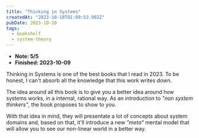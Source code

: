 ```yaml
---
title: "Thinking in Systems"
createdAt: "2023-10-10T01:09:53.902Z"
pubDate: 2023-10-10
tags:
  - bookshelf
  - system-theory
---
```


- **Note: 5/5**
- **Finished: 2023-10-09**

Thinking in Systems is one of the best books that I read in 2023. To be honest,
I can't absorb all the knowledge that this work writes down.

The idea around all this book is to give you a better idea around how systems works,
in a internal, rational way. As an introduction to _"non system thinkers"_, the book
proposes to show to you.

With that idea in mind, they will presentate a lot of concepts about system domains and,
based on that, it'll introduce a new _"meta"_ mental model that will allow you to see our
non-linear world in a better way.
